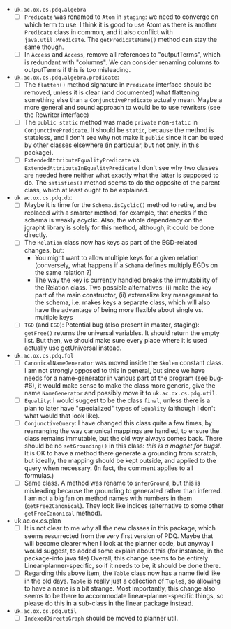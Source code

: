 * `uk.ac.ox.cs.pdq.algebra`
  - [ ] `Predicate` was renamed to `Atom` in `staging`: 
  we need to converge on which term to use. I think it is good to use Atom as there is another `Predicate` class in common, and it also conflict with `java.util.Predicate`. The `getPredicateName()` method can stay the same though.
  - [ ] In `Access` and `Access`, remove all references to "outputTerms", which is redundant with "columns". 
  We can consider renaming columns to outputTerms if this is too misleading.
* `uk.ac.ox.cs.pdq.algebra.predicate`:
  - [ ] The `flatten()` method signature in `Predicate` interface should be removed, unless it is clear (and documented) what flattening something else than a `ConjunctivePredicate` actually mean. Maybe a more general and sound approach to would be to use rewriters (see the Rewriter interface)
  - [ ] The `public static` method was made `private` non-`static` in `ConjunctivePredicate`. It should be `static`, because the method is stateless, and I don't see why not make it `public` since it can be used by other classes elsewhere (in particular, but not only, in this package).
  - [ ] `ExtendedAttributeEqualityPredicate` vs. `ExtendedAttributeInEqualityPredicate`
  I don't see why two classes are needed here neither what exactly what the latter is supposed to do. The `satisfies()` method seems to do the opposite of the parent class, which at least ought to be explained.
* `uk.ac.ox.cs.pdq.db`:
  - [ ] Maybe it is time for the `Schema.isCyclic()` method to retire, and be replaced with a smarter method, for example, that checks if the schema is weakly acyclic.
	Also, the whole dependency on the jgrapht library is solely for this method, although, it could be done directly.
  - [ ] The `Relation` class now has keys as part of the EGD-related changes, but:
    - You might want to allow multiple keys for a given relation (conversely, what happens if a `Schema` defines multiply EGDs on the same relation ?)
    - The way the key is currently handled breaks the immutability of the Relation class.
    Two possible alternatives: (i) make the key part of the main constructor, (ii) externalize key management to the schema, i.e. makes keys a separate class, which will also have the advantage of being more flexible about single vs. multiple keys
  - [ ] `TGD` (and `EGD`):
    Potential bug (also present in master, staging): `getFree()` returns the universal variables. It should return the empty list. But then, we should make sure every place where it is used actually use getUniversal instead.
* `uk.ac.ox.cs.pdq.fol`
  - [ ] `CanonicalNameGenerator` was moved inside the `Skolem` constant class.
	I am not strongly opposed to this in general, but since we have needs for a name-generator in various part of the program (see bug-#6), it would make sense to make the class more generic, give the name `NameGenerator` and possibly move it to `uk.ac.ox.cs.pdq.util`.
  - [ ] `Equality`: I would suggest to be the class `final`, unless there is a plan to later have "specialized" types of `Equality` (although I don't what would that look like).
  - [ ] `ConjunctiveQuery`: 
  I have changed this class quite a few times, by rearranging the way canonical mappings are handled, to ensure the class remains immutable, but the old way always comes back.
  There should be no `setGrounding()` in this class: *this is a magnet for bugs!*.
  It is OK to have a method there generate a grounding from scratch, but ideally, the mapping should be kept outside, and applied to the query when necessary. (In fact, the comment applies to all formulas.)
  - [ ] Same class. 
  A method was rename to `inferGround`, but this is misleading because the grounding to generated rather than inferred. I am not a big fan on method names with numbers in them (`getFree2Canonical`). They look like indices (alternative to some other `getFreeCanonical` method).
* uk.ac.ox.cs.plan
  - [ ] It is not clear to me why all the new classes in this package, which seems resurrected from the very first version of PDQ. Maybe that will become clearer when I look at the planner code, but anyway I would suggest, to added some explain about this (for instance, in the package-info.java file)
  Overall, this change seems to be entirely Linear-planner-specific, so if it needs to be, it should be done there.
  - [ ] Regarding this above item, the `Table` class now has a name field like in the old days.
  `Table` is really just a collection of `Tuple`s, so allowing to have a name is a bit strange. Most importantly, this change also seems to be there to accommodate linear-planner-specific things, so please do this in a sub-class in the linear package instead.
* `uk.ac.ox.cs.pdq.util`
  - [ ] `IndexedDirectpGraph` should be moved to planner util.

